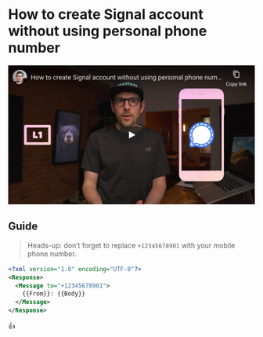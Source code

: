 <!--
Title: How to create Signal account without using personal phone number
Description: Learn how to create Signal account without using personal phone number.
Author: Sun Knudsen <https://github.com/sunknudsen>
Contributors: Sun Knudsen <https://github.com/sunknudsen>
Reviewers:
Publication date: 2020-06-04T00:00:00.000Z
Listed: true
-->

# How to create Signal account without using personal phone number

[![How to create Signal account without using personal phone number - YouTube](how-to-create-signal-account-without-using-personal-phone-number.png)](https://www.youtube.com/watch?v=b9aMJZjZ4pw "How to create Signal account without using personal phone number - YouTube")

## Guide

> Heads-up: don’t forget to replace `+12345678901` with your mobile phone number.

```xml
<?xml version="1.0" encoding="UTF-8"?>
<Response>
  <Message to="+12345678901">
    {{From}}: {{Body}}
  </Message>
</Response>
```

👍
